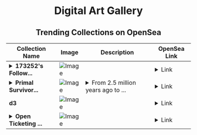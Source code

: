 <div align="center">

# Digital Art Gallery

## Trending Collections on OpenSea

| Collection Name                       | Image                                                                                     | Description                       | OpenSea Link                                                                                          |
|---------------------------------------|-------------------------------------------------------------------------------------------|-----------------------------------|--------------------------------------------------------------------------------------------------------|
| **<details><summary>173252's Follow...</summary>173252's Follower</details>** | ![Image](https://i.seadn.io/s/raw/files/19f9f090920392cc3650cbdf4361755b.png?w=500&auto=format?w=200&auto=format) |  | <details><summary>Link</summary>[173252's Follower](https://opensea.io/collection/173252-s-follower)</details> |
| **<details><summary>Primal Survivor...</summary>Primal Survivors</details>** | ![Image](https://i.seadn.io/s/raw/files/3a60d6575e692b362094e9b2f2379b62.jpg?w=500&auto=format?w=200&auto=format) | <details><summary>From 2.5 million years ago to ...</summary>From 2.5 million years ago to about 10,000 years ago. During this time, humans were primarily hunter-gatherers, relying on the natural environment for survival.</details> | <details><summary>Link</summary>[Primal Survivors](https://opensea.io/collection/primal-survivors)</details> |
| **d3** | ![Image](https://i.seadn.io/s/raw/files/14af6fcafebd344991d1c0a060c24e20.png?w=500&auto=format?w=200&auto=format) |  | <details><summary>Link</summary>[d3](https://opensea.io/collection/d3-14)</details> |
| **<details><summary>Open Ticketing ...</summary>Open Ticketing Ecosystem Event 8830</details>** | ![Image](https://i.seadn.io/s/raw/files/ad4b567b5e819f5eb9dc8588aeb6896f.png?w=500&auto=format?w=200&auto=format) |  | <details><summary>Link</summary>[Open Ticketing Ecosystem Event 8830](https://opensea.io/collection/open-ticketing-ecosystem-event-8830)</details> |

</div>